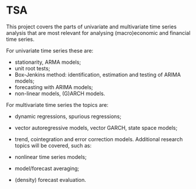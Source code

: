 # TSA
This project covers the parts of univariate and multivariate time series analysis that are most relevant for analysing (macro)economic and financial time series.

For univariate time series these are:

- stationarity, ARMA models;
- unit root tests;
- Box-Jenkins method: identification, estimation and testing of ARIMA models;
- forecasting with ARIMA models;
- non-linear models, (G)ARCH models.
  
For multivariate time series the topics are:

- dynamic regressions, spurious regressions;
- vector autoregressive models, vector GARCH, state space models;
- trend, cointegration and error correction models.
Additional research topics will be covered, such as:

- nonlinear time series models;
- model/forecast averaging;
- (density) forecast evaluation.

